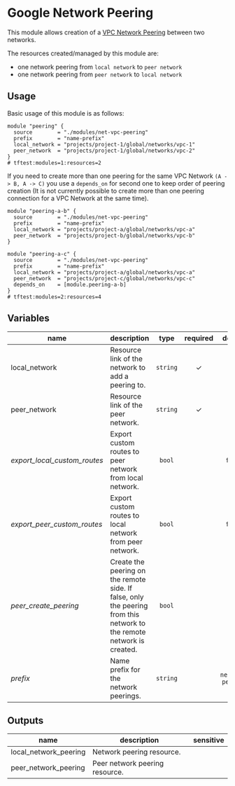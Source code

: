 # Google Network Peering

This module allows creation of a [VPC Network Peering](https://cloud.google.com/vpc/docs/vpc-peering) between two networks.

The resources created/managed by this module are:

- one network peering from `local network` to `peer network`
- one network peering from `peer network` to `local network`

## Usage

Basic usage of this module is as follows:

```hcl
module "peering" {
  source        = "./modules/net-vpc-peering"
  prefix        = "name-prefix"
  local_network = "projects/project-1/global/networks/vpc-1"
  peer_network  = "projects/project-1/global/networks/vpc-2"
}
# tftest:modules=1:resources=2
```

If you need to create more than one peering for the same VPC Network `(A -> B, A -> C)` you use a `depends_on` for second one to keep order of peering creation (It is not currently possible to create more than one peering connection for a VPC Network at the same time).

```hcl
module "peering-a-b" {
  source        = "./modules/net-vpc-peering"
  prefix        = "name-prefix"
  local_network = "projects/project-a/global/networks/vpc-a"
  peer_network  = "projects/project-b/global/networks/vpc-b"
}

module "peering-a-c" {
  source        = "./modules/net-vpc-peering"
  prefix        = "name-prefix"
  local_network = "projects/project-a/global/networks/vpc-a"
  peer_network  = "projects/project-c/global/networks/vpc-c"
  depends_on    = [module.peering-a-b]
}
# tftest:modules=2:resources=4
```

<!-- BEGIN TFDOC -->
## Variables

| name | description | type | required | default |
|---|---|:---: |:---:|:---:|
| local_network | Resource link of the network to add a peering to. | <code title="">string</code> | ✓ |  |
| peer_network | Resource link of the peer network. | <code title="">string</code> | ✓ |  |
| *export_local_custom_routes* | Export custom routes to peer network from local network. | <code title="">bool</code> |  | <code title="">false</code> |
| *export_peer_custom_routes* | Export custom routes to local network from peer network. | <code title="">bool</code> |  | <code title="">false</code> |
| *peer_create_peering* | Create the peering on the remote side. If false, only the peering from this network to the remote network is created. | <code title="">bool</code> |  | <code title="">true</code> |
| *prefix* | Name prefix for the network peerings. | <code title="">string</code> |  | <code title="">network-peering</code> |

## Outputs

| name | description | sensitive |
|---|---|:---:|
| local_network_peering | Network peering resource. |  |
| peer_network_peering | Peer network peering resource. |  |
<!-- END TFDOC -->
